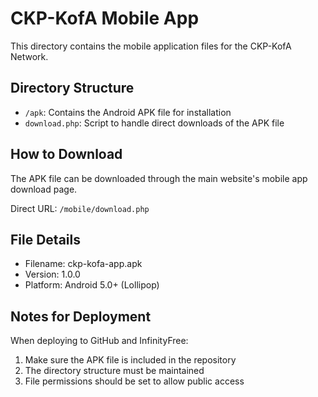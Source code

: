 # CKP-KofA Mobile App

This directory contains the mobile application files for the CKP-KofA Network.

## Directory Structure

- `/apk`: Contains the Android APK file for installation
- `download.php`: Script to handle direct downloads of the APK file

## How to Download

The APK file can be downloaded through the main website's mobile app download page.

Direct URL: `/mobile/download.php`

## File Details

- Filename: ckp-kofa-app.apk
- Version: 1.0.0
- Platform: Android 5.0+ (Lollipop)

## Notes for Deployment

When deploying to GitHub and InfinityFree:

1. Make sure the APK file is included in the repository
2. The directory structure must be maintained
3. File permissions should be set to allow public access 
